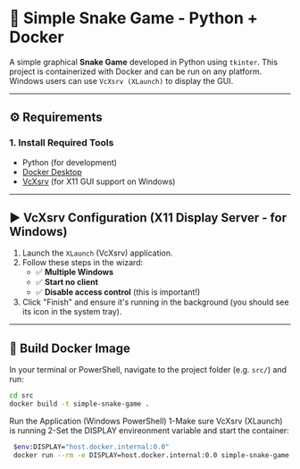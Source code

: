 # 🐍 Simple Snake Game - Python + Docker

A simple graphical **Snake Game** developed in Python using `tkinter`. This project is containerized with Docker and can be run on any platform. Windows users can use `VcXsrv (XLaunch)` to display the GUI.

---

## ⚙️ Requirements

### 1. Install Required Tools

- Python (for development)
- [Docker Desktop](https://www.docker.com/products/docker-desktop)
- [VcXsrv](https://sourceforge.net/projects/vcxsrv/) (for X11 GUI support on Windows)

---

## ▶️ VcXsrv Configuration (X11 Display Server - for Windows)

1. Launch the `XLaunch` (VcXsrv) application.
2. Follow these steps in the wizard:
   - ✅ **Multiple Windows**
   - ✅ **Start no client**
   - ✅ **Disable access control** (this is important!)
3. Click "Finish" and ensure it's running in the background (you should see its icon in the system tray).

---

## 🐳 Build Docker Image

In your terminal or PowerShell, navigate to the project folder (e.g. `src/`) and run:

```bash
cd src
docker build -t simple-snake-game .
```

 Run the Application (Windows PowerShell)
   1-Make sure VcXsrv (XLaunch) is running
   2-Set the DISPLAY envireonment variable and start the container:
   ```bash
    $env:DISPLAY="host.docker.internal:0.0"
    docker run --rm -e DISPLAY=host.docker.internal:0.0 simple-snake-game
   ```

